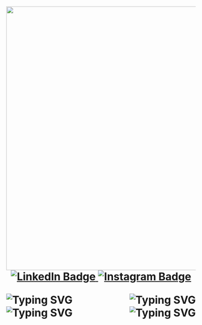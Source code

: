 <h1 align="center">
  <img src="https://media.giphy.com/media/RbDKaczqWovIugyJmW/giphy.gif" width="700" align="centre"/>
  
  <div id="badges">
  <a href="https://www.linkedin.com/in/alex-stoika/">
    <img src="https://img.shields.io/badge/LinkedIn-blue?style=for-the-badge&logo=linkedin&logoColor=white" alt="LinkedIn Badge"/>
  </a>
  <a href="https://www.instagram.com/alexstoikaaa?igsh=MmVlMjlkMTBhMg==">
    <img src="https://img.shields.io/badge/Instagram-red?style=for-the-badge&logo=instagram&logoColor=white" alt="Instagram Badge"/>
  </a>
</div>
  <div id="href">
 
    
<a  href="https://git.io/typing-svg"><img src="https://readme-typing-svg.herokuapp.com?font=Fira+Code&pause=1000&random=false&width=435&lines=Hello+World" alt="Typing SVG" align="left" /></a>
<a href="https://git.io/typing-svg"><img src="https://readme-typing-svg.herokuapp.com?font=Fira+Code&size=30&pause=1000&color=F79100&random=false&width=435&lines=Welcome+to+my+GitHub" alt="Typing SVG" align="right" /></a>
 <a href="https://git.io/typing-svg"><img src="https://readme-typing-svg.herokuapp.com?font=Fira+Code&size=30&pause=1000&color=F75656&random=false&width=435&lines=I'm+glad+to+see+you%2C" alt="Typing SVG" align="left" /></a>
<a href="https://git.io/typing-svg"><img src="https://readme-typing-svg.herokuapp.com?font=Fira+Code&size=30&pause=1000&color=DD0CF7&random=false&width=435&lines=I'm+Alex"  alt="Typing SVG" align="right" /></a>




 




